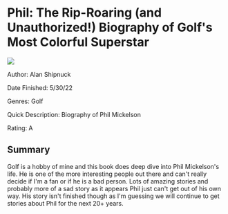 # Phil: The Rip-Roaring (and Unauthorized!) Biography of Golf's Most Colorful Superstar
![](https://images-na.ssl-images-amazon.com/images/I/41AiDlTIkcL._SX329_BO1,204,203,200_.jpg)

Author: Alan Shipnuck

Date Finished: 5/30/22

Genres: Golf

Quick Description: 
Biography of Phil Mickelson

Rating: A


## Summary
Golf is a hobby of mine and this book does deep dive into Phil Mickelson's life. He is one of the more interesting people out there and can't really decide if I'm a fan or if he is a bad person. Lots of amazing stories and probably more of a sad story as it appears Phil just can't get out of his own way. His story isn't finished though as I'm guessing we will continue to get stories about Phil for the next 20+ years.

